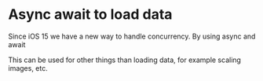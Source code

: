 # Async await to load data

Since iOS 15 we have a new way to handle concurrency. By using async and await

This can be used for other things than loading data, for example scaling images, etc.
